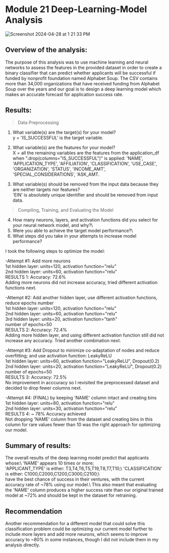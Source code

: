 # Module 21 Deep-Learning-Model Analysis

![Screenshot 2024-04-28 at 1 21 33 PM](https://github.com/apkaur32/deep-learning-challenge/assets/150749167/f63e10ca-7ba7-4503-9e81-0b7bb99c58be)

## Overview of the analysis: 
The purpose of this analysis was to use machine learning and neural networks to assess the features in the provided dataset in order to create a binary classifier that can predict whether applicants will be successful if funded by nonprofit foundation named Alphabet Soup. The CSV contains more than 34,000 organizations that have received funding from Alphabet Soup over the years and our goal is to design a deep learning model which makes an accurate forecast for application success rate.

## Results:

> Data Preprocessing

1. What variable(s) are the target(s) for your model?\
y = 'IS_SUCCESSFUL' is the target variable. 

2. What variable(s) are the features for your model?\
X = all the remaining variables are the features from the application_df when ".drop(columns="IS_SUCCESSFUL")" is applied:
'NAME', 'APPLICATION_TYPE', 'AFFILIATION', 'CLASSIFICATION', 'USE_CASE', 'ORGANIZATION', 'STATUS', 'INCOME_AMT', 'SPECIAL_CONSIDERATIONS', 'ASK_AMT.

3. What variable(s) should be removed from the input data because they are neither targets nor features?\
'EIN' is absolutely unique identifier and should be removed from input data. 

> Compiling, Training, and Evaluating the Model

4. How many neurons, layers, and activation functions did you select for your neural network model, and why?\
5. Were you able to achieve the target model performance?\
6. What steps did you take in your attempts to increase model performance?

I took the following steps to optimize the model:

-Attempt #1: Add more neurons\
1st hidden layer: units=120, activation function="relu"\
2nd hidden layer: units=60, activation function="relu"\
RESULTS 1: Accuracy: 72.6%\
Adding more neurons did not increase accuracy, tried different activation functions next.

-Attempt #2: Add another hidden layer, use different activation functions, reduce epochs number\
1st hidden layer: units=120, activation function="relu"\
2nd hidden layer: units=60, activation function="relu"\
3rd hidden layer: units=20, activation function="tanh"\
number of epochs=50\
RESULTS 2: Accuracy: 72.4%\
Adding more hidden layer, and using different activation function still did not increase any accuracy. Tried another combination next.

-Attempt #3: Add Dropout to minimize co-adaptation of nodes and reduce overfitting; and use activation function: LeakyReLU\
1st hidden layer: units=60, activation function="LeakyReLU", Dropout(0.2)\
2nd hidden layer: units=20, activation function="LeakyReLU", Dropout(0.2)\
number of epochs=50\
RESULTS 3: Accuracy: 72.5%\
No improvement in acccuracy so I revisited the preprocessed dataset and decided to drop fewer columns next. 

-Attempt #4: (FINAL) by keeping 'NAME' column intact and creating bins\
1st hidden layer: units=80, activation function="relu"\
2nd hidden layer: units=30, activation function="relu"\
RESULTS 4: ~ 78% Accuracy achieved\
Not dropping 'NAME' column from the dataset and creating bins in this column for rare values fewer than 10 was the right approach for optimizing our model.

## Summary of results:
The overall results of the deep learning model predict that applicants whose:\ 
'NAME' appears 10 times or more;\
'APPLICANT_TYPE' is either: T3,T4,T6,T5,T19,T8,T7,T10;\ 
'CLASSIFICATION' is either: C1000,C2000,C1200,C3000,C2100;\  
have the best chance of success in their ventures, with the current accuracy rate of ~78% using our model.\ 
This also meant that evaluating the 'NAME' column produces a higher success rate than our original trained model at ~72% and should be kept in the dataset for retraining. 

## Recommendation
Another recommendation for a different model that could solve this classification problem could be optimizing our current model further to include more layers and add more neurons, which seems to improve accuracy to ~80% in some instances, though I did not include them in my analysis directly. 

